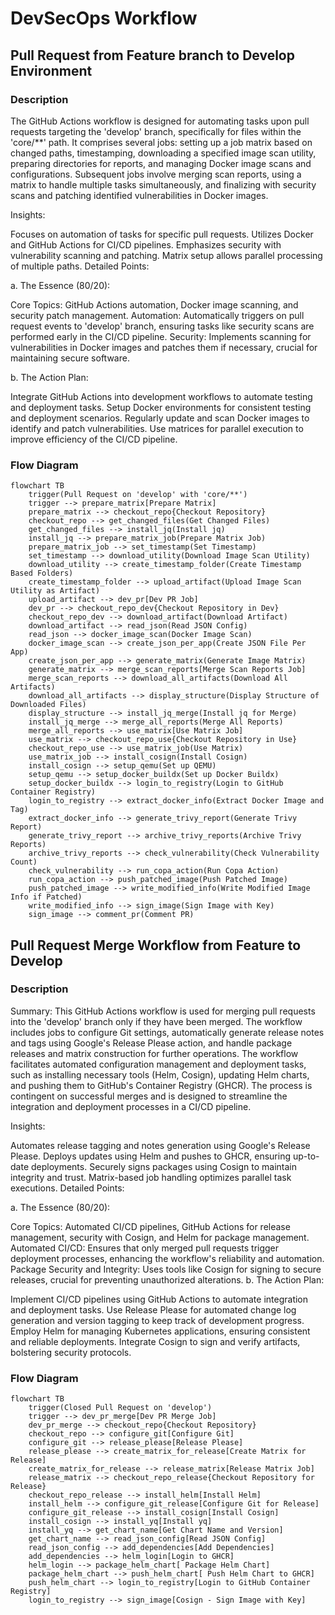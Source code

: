 # DevSecOps Workflow 

## Pull Request from Feature branch to Develop Environment

### Description

The GitHub Actions workflow is designed for automating tasks upon pull requests targeting the 'develop' branch, specifically for files within the 'core/**' path. It comprises several jobs: setting up a job matrix based on changed paths, timestamping, downloading a specified image scan utility, preparing directories for reports, and managing Docker image scans and configurations. Subsequent jobs involve merging scan reports, using a matrix to handle multiple tasks simultaneously, and finalizing with security scans and patching identified vulnerabilities in Docker images.

Insights:

Focuses on automation of tasks for specific pull requests.
Utilizes Docker and GitHub Actions for CI/CD pipelines.
Emphasizes security with vulnerability scanning and patching.
Matrix setup allows parallel processing of multiple paths.
Detailed Points:

a. The Essence (80/20):

Core Topics: GitHub Actions automation, Docker image scanning, and security patch management.
Automation: Automatically triggers on pull request events to 'develop' branch, ensuring tasks like security scans are performed early in the CI/CD pipeline.
Security: Implements scanning for vulnerabilities in Docker images and patches them if necessary, crucial for maintaining secure software.

b. The Action Plan:

Integrate GitHub Actions into development workflows to automate testing and deployment tasks.
Setup Docker environments for consistent testing and deployment scenarios.
Regularly update and scan Docker images to identify and patch vulnerabilities.
Use matrices for parallel execution to improve efficiency of the CI/CD pipeline.

### Flow Diagram 

```mermaid
flowchart TB
    trigger(Pull Request on 'develop' with 'core/**')
    trigger --> prepare_matrix[Prepare Matrix]
    prepare_matrix --> checkout_repo{Checkout Repository}
    checkout_repo --> get_changed_files(Get Changed Files)
    get_changed_files --> install_jq(Install jq)
    install_jq --> prepare_matrix_job(Prepare Matrix Job)
    prepare_matrix_job --> set_timestamp(Set Timestamp)
    set_timestamp --> download_utility(Download Image Scan Utility)
    download_utility --> create_timestamp_folder(Create Timestamp Based Folders)
    create_timestamp_folder --> upload_artifact(Upload Image Scan Utility as Artifact)
    upload_artifact --> dev_pr[Dev PR Job]
    dev_pr --> checkout_repo_dev{Checkout Repository in Dev}
    checkout_repo_dev --> download_artifact(Download Artifact)
    download_artifact --> read_json(Read JSON Config)
    read_json --> docker_image_scan(Docker Image Scan)
    docker_image_scan --> create_json_per_app(Create JSON File Per App)
    create_json_per_app --> generate_matrix(Generate Image Matrix)
    generate_matrix --> merge_scan_reports[Merge Scan Reports Job]
    merge_scan_reports --> download_all_artifacts(Download All Artifacts)
    download_all_artifacts --> display_structure(Display Structure of Downloaded Files)
    display_structure --> install_jq_merge(Install jq for Merge)
    install_jq_merge --> merge_all_reports(Merge All Reports)
    merge_all_reports --> use_matrix[Use Matrix Job]
    use_matrix --> checkout_repo_use{Checkout Repository in Use}
    checkout_repo_use --> use_matrix_job(Use Matrix)
    use_matrix_job --> install_cosign(Install Cosign)
    install_cosign --> setup_qemu(Set up QEMU)
    setup_qemu --> setup_docker_buildx(Set up Docker Buildx)
    setup_docker_buildx --> login_to_registry(Login to GitHub Container Registry)
    login_to_registry --> extract_docker_info(Extract Docker Image and Tag)
    extract_docker_info --> generate_trivy_report(Generate Trivy Report)
    generate_trivy_report --> archive_trivy_reports(Archive Trivy Reports)
    archive_trivy_reports --> check_vulnerability(Check Vulnerability Count)
    check_vulnerability --> run_copa_action(Run Copa Action)
    run_copa_action --> push_patched_image(Push Patched Image)
    push_patched_image --> write_modified_info(Write Modified Image Info if Patched)
    write_modified_info --> sign_image(Sign Image with Key)
    sign_image --> comment_pr(Comment PR)

```

## Pull Request Merge Workflow from Feature to Develop

### Description

Summary:
This  GitHub Actions workflow is used for merging pull requests into the 'develop' branch only if they have been merged. The workflow includes jobs to configure Git settings, automatically generate release notes and tags using Google's Release Please action, and handle package releases and matrix construction for further operations. The workflow facilitates automated configuration management and deployment tasks, such as installing necessary tools (Helm, Cosign), updating Helm charts, and pushing them to GitHub's Container Registry (GHCR). The process is contingent on successful merges and is designed to streamline the integration and deployment processes in a CI/CD pipeline.

Insights:

Automates release tagging and notes generation using Google's Release Please.
Deploys updates using Helm and pushes to GHCR, ensuring up-to-date deployments.
Securely signs packages using Cosign to maintain integrity and trust.
Matrix-based job handling optimizes parallel task executions.
Detailed Points:

a. The Essence (80/20):

Core Topics: Automated CI/CD pipelines, GitHub Actions for release management, security with Cosign, and Helm for package management.
Automated CI/CD: Ensures that only merged pull requests trigger deployment processes, enhancing the workflow's reliability and automation.
Package Security and Integrity: Uses tools like Cosign for signing to secure releases, crucial for preventing unauthorized alterations.
b. The Action Plan:

Implement CI/CD pipelines using GitHub Actions to automate integration and deployment tasks.
Use Release Please for automated change log generation and version tagging to keep track of development progress.
Employ Helm for managing Kubernetes applications, ensuring consistent and reliable deployments.
Integrate Cosign to sign and verify artifacts, bolstering security protocols.

### Flow Diagram

```mermaid
flowchart TB
    trigger(Closed Pull Request on 'develop')
    trigger --> dev_pr_merge[Dev PR Merge Job]
    dev_pr_merge --> checkout_repo{Checkout Repository}
    checkout_repo --> configure_git[Configure Git]
    configure_git --> release_please[Release Please]
    release_please --> create_matrix_for_release[Create Matrix for Release]
    create_matrix_for_release --> release_matrix[Release Matrix Job]
    release_matrix --> checkout_repo_release{Checkout Repository for Release}
    checkout_repo_release --> install_helm[Install Helm]
    install_helm --> configure_git_release[Configure Git for Release]
    configure_git_release --> install_cosign[Install Cosign]
    install_cosign --> install_yq[Install yq]
    install_yq --> get_chart_name[Get Chart Name and Version]
    get_chart_name --> read_json_config[Read JSON Config]
    read_json_config --> add_dependencies[Add Dependencies]
    add_dependencies --> helm_login[Login to GHCR]
    helm_login --> package_helm_chart[ Package Helm Chart]
    package_helm_chart --> push_helm_chart[ Push Helm Chart to GHCR]
    push_helm_chart --> login_to_registry[Login to GitHub Container Registry]
    login_to_registry --> sign_image[Cosign - Sign Image with Key]
```
